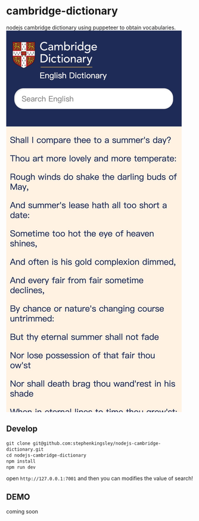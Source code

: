 # cambridge-dictionary
nodejs cambridge dictionary using puppeteer to obtain vocabularies.
<img src="./doc/demo.jpg">

## Develop

```shell
git clone git@github.com:stephenkingsley/nodejs-cambridge-dictionary.git
cd nodejs-cambridge-dictionary
npm install
npm run dev
```

open `http://127.0.0.1:7001` and then you can modifies the value of search!

## DEMO
coming soon
